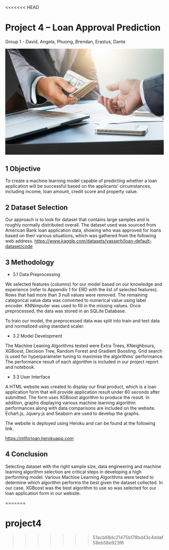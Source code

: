 <<<<<<< HEAD

# Project 4 – Loan Approval Prediction
Group 1 - David, Angela, Phuong, Brendan, Erastus, Dante

![Machine Learning](static/images/cashindex.jpeg)


## 1 Objective


To create a machine learning model capable of predicting whether a loan application will be successful based on the applicants’ circumstances, including income, loan amount, credit score and property value.   


## 2 Dataset Selection


Our approach is to look for dataset that contains large samples and is roughly normally distributed overall. The dataset used was sourced from American Bank loan application data, showing who was approved for loans based on their various situations, which was gathered from the following web address.
https://www.kaggle.com/datasets/yasserh/loan-default-dataset/code

   
## 3 Methodology


* 3.1 Data Preprocessing 

We selected features (columns) for our model based on our knowledge and experience (refer to Appendix 1 for ERD with the list of selected features). Rows that had more than 3 null values were removed. The remaining categorical value data was converted to numerical value using label encoder. KNNimputer was used to fill in the missing values. Once preprocessed, the data was stored in an SQLite Database.

To train our model, the preprocessed data was split into train and test data and normalized using standard scaler. 


* 3.2 Model Development 

The Machine Leaning Algorithms tested were Extra Trees, KNeighbours, XGBoost, Decision Tree, Random Forest and Gradient Boosting. Grid search is used for hyperparameter tuning to maximise the algorithms’ performance. The performance result of each algorithm is included in our project report and notebook.


* 3.3 User Interface

A HTML website was created to display our final product, which is a loan application form that will provide application result under 60 seconds after submitted. The form uses XGBoost algorithm to produce the result. In addition, graphs displaying various machine learning algorithm performances along with data comparisons are included on the website. Echart.js, Jquery.js and Seaborn are used to develop the graphs.

The website is deployed using Heroku and can be found at the following link.

https://mlforloan.herokuapp.com


## 4 Conclusion 

Selecting dataset with the right sample size, data engineering and machine learning algorithm selection are critical steps in developing a high performing model. Various Machine Learning Algorithms were tested to determine which algorithm performs the best given the dataset collected. In our case, XGBoost was the best algorithm to use so was selected for our loan application form in our website. 





=======
# project4
>>>>>>> 51acb68dc21475b178bd43c4ddaf58eb58e923f6
